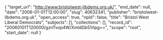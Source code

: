 {
  "target_url": "http://www.bristolwest-libdems.org.uk/", 
  "end_date": null, 
  "date": "2006-01-01T12:00:00", 
  "slug": 40632341, 
  "publisher": "bristolwest-libdems.org.uk", 
  "open_access": true, 
  "npld": false, 
  "title": "Bristol West Liberal Democrats", 
  "subjects": [], 
  "collections": [], 
  "record_id": "20060101T120000/gznTvop4W/XmldGb51rIpg==", 
  "scope": "root", 
  "start_date": null
}

